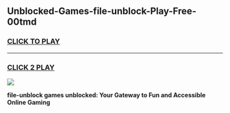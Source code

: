 
## Unblocked-Games-file-unblock-Play-Free-00tmd
<h3>
<a href="https://premium76.site?title=file-unblock&ref=19M">CLICK TO PLAY</a></h3>
<hr>

<h3>
<a href="https://premium76.site?title=file-unblock&ref=19M">CLICK 2 PLAY</a>
  
</h3>

<a href="https://premium76.site?title=file-unblock&ref=19M"><img src="https://clearcache.store/games.png"></a>


**file-unblock games unblocked: Your Gateway to Fun and Accessible Online Gaming**
